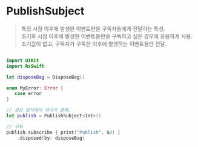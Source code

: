 PublishSubject
============

> 특정 시점 이후에 발생한 이벤트만을 구독자들에게 전달하는 특성.  
> 초기화 시점 이후에 발생한 이벤트들만을 구독하고 싶은 경우에 유용하게 사용.  
> 초기값이 없고, 구독자가 구독한 이후에 발생하는 이벤트들만 전달.  

```swift

import UIKit
import RxSwift

let disposeBag = DisposeBag()

enum MyError: Error {
   case error
}

// 생성 방식에서 차이가 존재.
let publish = PublishSubject<Int>()

// 구독
publish.subscribe { print("Publish", $0) }
    .disposed(by: disposeBag)

```
